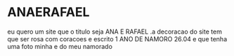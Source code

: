 # ANAERAFAEL
eu quero um site que o titulo seja ANA E RAFAEL  .a decoracao do site tem que ser rosa com coracoes e escrito 1 ANO DE NAMORO 26.04 e que tenha uma foto minha e do meu namorado
